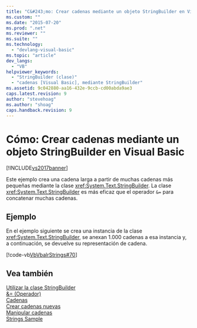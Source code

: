 ```yaml
---
title: "C&#243;mo: Crear cadenas mediante un objeto StringBuilder en Visual Basic | Microsoft Docs"
ms.custom: ""
ms.date: "2015-07-20"
ms.prod: ".net"
ms.reviewer: ""
ms.suite: ""
ms.technology: 
  - "devlang-visual-basic"
ms.topic: "article"
dev_langs: 
  - "VB"
helpviewer_keywords: 
  - "StringBuilder (clase)"
  - "cadenas [Visual Basic], mediante StringBuilder"
ms.assetid: 9c042880-aa16-432e-9ccb-cd00abda9ae3
caps.latest.revision: 9
author: "stevehoag"
ms.author: "shoag"
caps.handback.revision: 9
---
```

# C&#243;mo: Crear cadenas mediante un objeto StringBuilder en Visual Basic
[!INCLUDE[vs2017banner](../../../../visual-basic/developing-apps/includes/vs2017banner.md)]

Este ejemplo crea una cadena larga a partir de muchas cadenas más pequeñas mediante la clase <xref:System.Text.StringBuilder>.  La clase <xref:System.Text.StringBuilder> es más eficaz que el operador `&=` para concatenar muchas cadenas.  
  
## Ejemplo  
 En el ejemplo siguiente se crea una instancia de la clase <xref:System.Text.StringBuilder>, se anexan 1.000 cadenas a esa instancia y, a continuación, se devuelve su representación de cadena.  
  
 [!code-vb[VbVbalrStrings#70](../../../../visual-basic/language-reference/functions/codesnippet/visualbasic/how-to-create-strings-us_1.vb)]  
  
## Vea también  
 [Utilizar la clase StringBuilder](../Topic/Using%20the%20StringBuilder%20Class%20in%20the%20.NET%20Framework.md)   
 [&\= \(Operador\)](../../../../visual-basic/language-reference/operators/and-assignment-operator.md)   
 [Cadenas](../../../../visual-basic/programming-guide/language-features/strings/index.md)   
 [Crear cadenas nuevas](../Topic/Creating%20New%20Strings%20in%20the%20.NET%20Framework.md)   
 [Manipular cadenas](../Topic/Manipulating%20Strings%20in%20the%20.NET%20Framework.md)   
 [Strings Sample](http://msdn.microsoft.com/es-es/be9e82a3-dc95-4aaa-9396-61b66e467e02)